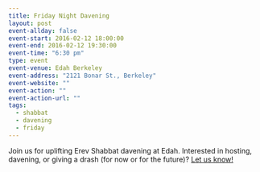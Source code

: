 ```yaml
---
title: Friday Night Davening
layout: post
event-allday: false
event-start: 2016-02-12 18:00:00
event-end: 2016-02-12 19:30:00
event-time: "6:30 pm"
type: event
event-venue: Edah Berkeley
event-address: "2121 Bonar St., Berkeley"
event-website: ""
event-action: ""
event-action-url: ""
tags:
  - shabbat
  - davening
  - friday
---
```


Join us for uplifting Erev Shabbat davening at Edah. Interested in hosting, davening, or giving a drash (for now or for the future)? [Let us know!](mailto:info@minyandafna.org)